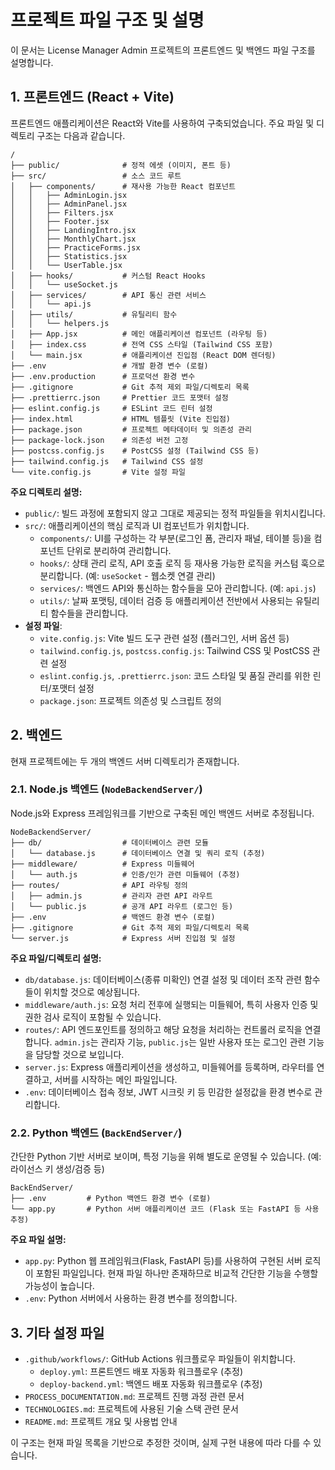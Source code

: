 # 프로젝트 파일 구조 및 설명

이 문서는 License Manager Admin 프로젝트의 프론트엔드 및 백엔드 파일 구조를 설명합니다.

## 1. 프론트엔드 (React + Vite)

프론트엔드 애플리케이션은 React와 Vite를 사용하여 구축되었습니다. 주요 파일 및 디렉토리 구조는 다음과 같습니다.

```
/
├── public/              # 정적 에셋 (이미지, 폰트 등)
├── src/                 # 소스 코드 루트
│   ├── components/      # 재사용 가능한 React 컴포넌트
│   │   ├── AdminLogin.jsx
│   │   ├── AdminPanel.jsx
│   │   ├── Filters.jsx
│   │   ├── Footer.jsx
│   │   ├── LandingIntro.jsx
│   │   ├── MonthlyChart.jsx
│   │   ├── PracticeForms.jsx
│   │   ├── Statistics.jsx
│   │   └── UserTable.jsx
│   ├── hooks/           # 커스텀 React Hooks
│   │   └── useSocket.js
│   ├── services/        # API 통신 관련 서비스
│   │   └── api.js
│   ├── utils/           # 유틸리티 함수
│   │   └── helpers.js
│   ├── App.jsx          # 메인 애플리케이션 컴포넌트 (라우팅 등)
│   ├── index.css        # 전역 CSS 스타일 (Tailwind CSS 포함)
│   └── main.jsx         # 애플리케이션 진입점 (React DOM 렌더링)
├── .env                 # 개발 환경 변수 (로컬)
├── .env.production      # 프로덕션 환경 변수
├── .gitignore           # Git 추적 제외 파일/디렉토리 목록
├── .prettierrc.json     # Prettier 코드 포맷터 설정
├── eslint.config.js     # ESLint 코드 린터 설정
├── index.html           # HTML 템플릿 (Vite 진입점)
├── package.json         # 프로젝트 메타데이터 및 의존성 관리
├── package-lock.json    # 의존성 버전 고정
├── postcss.config.js    # PostCSS 설정 (Tailwind CSS 등)
├── tailwind.config.js   # Tailwind CSS 설정
└── vite.config.js       # Vite 설정 파일
```

**주요 디렉토리 설명:**

*   `public/`: 빌드 과정에 포함되지 않고 그대로 제공되는 정적 파일들을 위치시킵니다.
*   `src/`: 애플리케이션의 핵심 로직과 UI 컴포넌트가 위치합니다.
    *   `components/`: UI를 구성하는 각 부분(로그인 폼, 관리자 패널, 테이블 등)을 컴포넌트 단위로 분리하여 관리합니다.
    *   `hooks/`: 상태 관리 로직, API 호출 로직 등 재사용 가능한 로직을 커스텀 훅으로 분리합니다. (예: `useSocket` - 웹소켓 연결 관리)
    *   `services/`: 백엔드 API와 통신하는 함수들을 모아 관리합니다. (예: `api.js`)
    *   `utils/`: 날짜 포맷팅, 데이터 검증 등 애플리케이션 전반에서 사용되는 유틸리티 함수들을 관리합니다.
*   **설정 파일**:
    *   `vite.config.js`: Vite 빌드 도구 관련 설정 (플러그인, 서버 옵션 등)
    *   `tailwind.config.js`, `postcss.config.js`: Tailwind CSS 및 PostCSS 관련 설정
    *   `eslint.config.js`, `.prettierrc.json`: 코드 스타일 및 품질 관리를 위한 린터/포맷터 설정
    *   `package.json`: 프로젝트 의존성 및 스크립트 정의

## 2. 백엔드

현재 프로젝트에는 두 개의 백엔드 서버 디렉토리가 존재합니다.

### 2.1. Node.js 백엔드 (`NodeBackendServer/`)

Node.js와 Express 프레임워크를 기반으로 구축된 메인 백엔드 서버로 추정됩니다.

```
NodeBackendServer/
├── db/                  # 데이터베이스 관련 모듈
│   └── database.js      # 데이터베이스 연결 및 쿼리 로직 (추정)
├── middleware/          # Express 미들웨어
│   └── auth.js          # 인증/인가 관련 미들웨어 (추정)
├── routes/              # API 라우팅 정의
│   ├── admin.js         # 관리자 관련 API 라우트
│   └── public.js        # 공개 API 라우트 (로그인 등)
├── .env                 # 백엔드 환경 변수 (로컬)
├── .gitignore           # Git 추적 제외 파일/디렉토리 목록
└── server.js            # Express 서버 진입점 및 설정
```

**주요 파일/디렉토리 설명:**

*   `db/database.js`: 데이터베이스(종류 미확인) 연결 설정 및 데이터 조작 관련 함수들이 위치할 것으로 예상됩니다.
*   `middleware/auth.js`: 요청 처리 전후에 실행되는 미들웨어, 특히 사용자 인증 및 권한 검사 로직이 포함될 수 있습니다.
*   `routes/`: API 엔드포인트를 정의하고 해당 요청을 처리하는 컨트롤러 로직을 연결합니다. `admin.js`는 관리자 기능, `public.js`는 일반 사용자 또는 로그인 관련 기능을 담당할 것으로 보입니다.
*   `server.js`: Express 애플리케이션을 생성하고, 미들웨어를 등록하며, 라우터를 연결하고, 서버를 시작하는 메인 파일입니다.
*   `.env`: 데이터베이스 접속 정보, JWT 시크릿 키 등 민감한 설정값을 환경 변수로 관리합니다.

### 2.2. Python 백엔드 (`BackEndServer/`)

간단한 Python 기반 서버로 보이며, 특정 기능을 위해 별도로 운영될 수 있습니다. (예: 라이선스 키 생성/검증 등)

```
BackEndServer/
├── .env         # Python 백엔드 환경 변수 (로컬)
└── app.py       # Python 서버 애플리케이션 코드 (Flask 또는 FastAPI 등 사용 추정)
```

**주요 파일 설명:**

*   `app.py`: Python 웹 프레임워크(Flask, FastAPI 등)를 사용하여 구현된 서버 로직이 포함된 파일입니다. 현재 파일 하나만 존재하므로 비교적 간단한 기능을 수행할 가능성이 높습니다.
*   `.env`: Python 서버에서 사용하는 환경 변수를 정의합니다.

## 3. 기타 설정 파일

*   `.github/workflows/`: GitHub Actions 워크플로우 파일들이 위치합니다.
    *   `deploy.yml`: 프론트엔드 배포 자동화 워크플로우 (추정)
    *   `deploy-backend.yml`: 백엔드 배포 자동화 워크플로우 (추정)
*   `PROCESS_DOCUMENTATION.md`: 프로젝트 진행 과정 관련 문서
*   `TECHNOLOGIES.md`: 프로젝트에 사용된 기술 스택 관련 문서
*   `README.md`: 프로젝트 개요 및 사용법 안내

이 구조는 현재 파일 목록을 기반으로 추정한 것이며, 실제 구현 내용에 따라 다를 수 있습니다.
